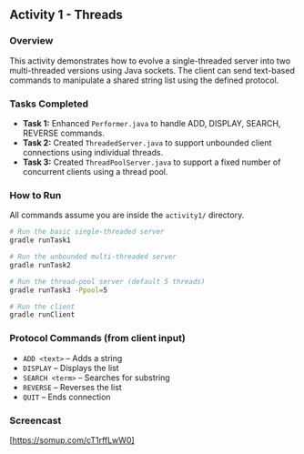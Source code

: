 ## Activity 1 - Threads

### Overview

This activity demonstrates how to evolve a single-threaded server into two multi-threaded versions using Java sockets. The client can send text-based commands to manipulate a shared string list using the defined protocol.

### Tasks Completed

* **Task 1:** Enhanced `Performer.java` to handle ADD, DISPLAY, SEARCH, REVERSE commands.
* **Task 2:** Created `ThreadedServer.java` to support unbounded client connections using individual threads.
* **Task 3:** Created `ThreadPoolServer.java` to support a fixed number of concurrent clients using a thread pool.

### How to Run

All commands assume you are inside the `activity1/` directory.

```bash
# Run the basic single-threaded server
gradle runTask1

# Run the unbounded multi-threaded server
gradle runTask2

# Run the thread-pool server (default 5 threads)
gradle runTask3 -Ppool=5

# Run the client
gradle runClient
```

### Protocol Commands (from client input)

* `ADD <text>` – Adds a string
* `DISPLAY` – Displays the list
* `SEARCH <term>` – Searches for substring
* `REVERSE` – Reverses the list
* `QUIT` – Ends connection

### Screencast

\[https://somup.com/cT1rffLwW0]


